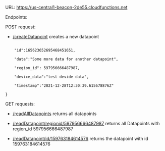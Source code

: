 URL: https://us-central1-beacon-2de55.cloudfunctions.net

Endpoints:


POST request:

- [/createDatapoint](https://us-central1-beacon-2de55.cloudfunctions.net/createDatapoint) creates a new datapoint

```{

    "id":165623652695468451651,

    "data":"Some more data for another datapoint",

    "region_id": 597956666487987,

    "device_data":"test devide data",

    "timestamp":"2021-12-28T12:30:39.615678876Z"

}
```


GET requests:

- [/readAllDatapoints](https://us-central1-beacon-2de55.cloudfunctions.net/readAllDatapoints) returns all datapoints

- [/readDatapoint/regionid/597956666487987](https://us-central1-beacon-2de55.cloudfunctions.net/readDatapoint/regionid/597956666487987) returns all Datapoints with region_id 597956666487987

- [/readDatapoint/id/159763184614576](https://us-central1-beacon-2de55.cloudfunctions.net/readDatapoint/regionid/597956666487987) returns the datapoint with id 159763184614576
